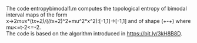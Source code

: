 The code entropybimodal1.m computes the topological entropy of bimodal interval maps of the form 
<br /> x->2*mu*x*(t*x+2)/((t*x+2)^2+mu^2*x^2):[-1,1]->[-1,1] and of shape (+-+) where mu<=t-2<=-2. 
<br /> The code is based on the algorithm introduced in https://bit.ly/3kH8B8D.
